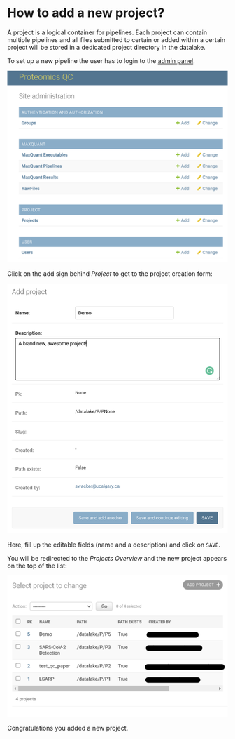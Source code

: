 # How to add a new project?

A project is a logical container for pipelines. Each project can contain multiple pipelines and all files 
submitted to certain or added within a certain project will be stored in a dedicated project directory in
the datalake. 

To set up a new pipeline the user has to login to the [admin panel](how-to-access-the-admin-panel.md]).

![](img/admin-panel.png)

Click on the add sign behind _Project_ to get to the project creation form:

![](img/admin-add-project.png)

Here, fill up the editable fields (name and a description) and click on `SAVE`.

You will be redirected to the _Projects Overview_ and the new project appears on the top of the list:

![](img/admin-projects-list-view.png)

Congratulations you added a new project.





